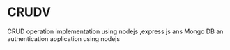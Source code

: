 # CRUDV
CRUD operation implementation using nodejs ,express js ans Mongo DB
an authentication application using nodejs

